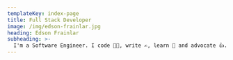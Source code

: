 ```yaml
---
templateKey: index-page
title: Full Stack Developer
image: /img/edson-frainlar.jpg
heading: Edson Frainlar
subheading: >-
  I'm a Software Engineer. I code 🧑‍💻, write ✍️, learn 📖 and advocate 👍. Love to explore new tech areas.
---
```


